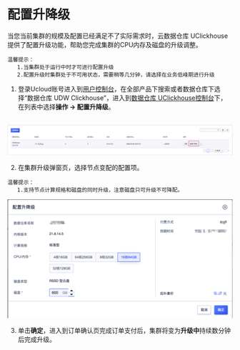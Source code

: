 # 配置升降级

当您当前集群的规模及配置已经满足不了实际需求时，云数据仓库 UClickhouse 提供了配置升级功能，帮助您完成集群的CPU内存及磁盘的升级调整。

```
温馨提示：
   1.当集群处于运行中时才可进行配置升级
   2.配置升级时集群处于不可用状态，需要稍等几分钟，请选择在业务低峰期进行升级
```

1. 登录Ucloud账号进入到[用户控制台](https://passport.ucloud.cn/#login)，在全部产品下搜索或者数据仓库下选择“数据仓库 UDW Clickhouse”，进入到[数据仓库 UClickhouse控制台](https://console.ucloud.cn/udw/clickhouse)下，在列表中选择**操作 -> 配置升降级**。

​     ![cluster_resize](images/cluster_resize.png)

2. 在集群升级弹窗页，选择节点变配的配置项。

```
温馨提示：
   1.支持节点计算规格和磁盘的同时升级，注意磁盘只可升级不可降配。
```

![clickhouse-resize-window](images/clickhouse-resize-window.png)

3. 单击**确定**，进入到订单确认页完成订单支付后，集群将变为**升级中**持续数分钟后完成升级。